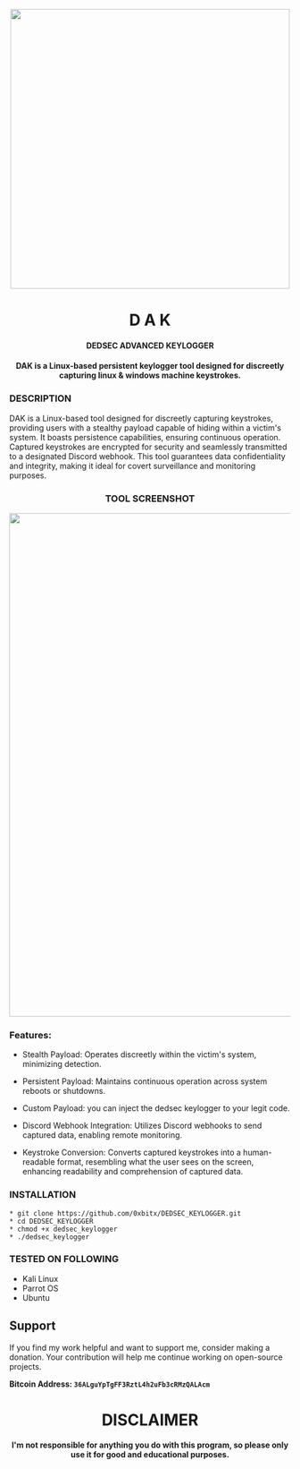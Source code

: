 

<p align="center">
<img src="https://media4.giphy.com/media/v1.Y2lkPTc5MGI3NjExNGFlY21ld3R2MHdsb3d2OGR4M240OXhwM3hxeWc3dWNtamR2bHR5MCZlcD12MV9pbnRlcm5hbF9naWZfYnlfaWQmY3Q9Zw/gi84IkFRzwube/giphy.webp", width="500", height="500">
</p>

<h1 align="center"> D A K </h1>
<h4 align="center"> DEDSEC ADVANCED KEYLOGGER </h4>
<h4 align="center"> DAK is a Linux-based persistent keylogger tool designed for discreetly capturing linux & windows machine keystrokes.</h4>


### DESCRIPTION

DAK is a Linux-based tool designed for discreetly capturing keystrokes, providing users with a stealthy payload capable of hiding within a victim's system. It boasts persistence capabilities, ensuring continuous operation. Captured keystrokes are encrypted for security and seamlessly transmitted to a designated Discord webhook. This tool guarantees data confidentiality and integrity, making it ideal for covert surveillance and monitoring purposes.

<h3 align="center"> TOOL SCREENSHOT</h3>
<p align="center">
<img src="", width="900", height="900">
</p>

### Features:
  * Stealth Payload: Operates discreetly within the victim's system, minimizing detection.
  
  * Persistent Payload: Maintains continuous operation across system reboots or shutdowns.
  
  * Custom Payload: you can inject the dedsec keylogger to your legit code.
 
  * Discord Webhook Integration: Utilizes Discord webhooks to send captured data, enabling remote monitoring.
  
  * Keystroke Conversion: Converts captured keystrokes into a human-readable format, resembling what the user sees on the screen, enhancing readability and comprehension of captured data.

### INSTALLATION
    * git clone https://github.com/0xbitx/DEDSEC_KEYLOGGER.git
    * cd DEDSEC_KEYLOGGER
    * chmod +x dedsec_keylogger
    * ./dedsec_keylogger

### TESTED ON FOLLOWING
* Kali Linux 
* Parrot OS 
* Ubuntu

## Support

If you find my work helpful and want to support me, consider making a donation. Your contribution will help me continue working on open-source projects.

**Bitcoin Address: `36ALguYpTgFF3RztL4h2uFb3cRMzQALAcm`**
   
<h1 align="center"> DISCLAIMER </h1>

<h4 align="center">I'm not responsible for anything you do with this program, so please only use it for good and educational purposes. </h4>

